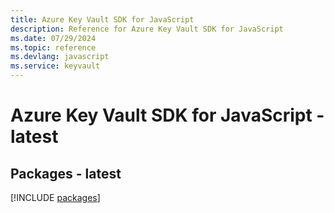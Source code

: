 ```yaml
---
title: Azure Key Vault SDK for JavaScript
description: Reference for Azure Key Vault SDK for JavaScript
ms.date: 07/29/2024
ms.topic: reference
ms.devlang: javascript
ms.service: keyvault
---
```

# Azure Key Vault SDK for JavaScript - latest
## Packages - latest
[!INCLUDE [packages](key-vault-index.md)]